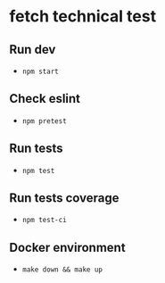 # fetch technical test

## Run dev
- `npm start`

## Check eslint
- `npm pretest`

## Run tests
- `npm test`

## Run tests coverage
- `npm test-ci`

## Docker environment
- `make down && make up`
